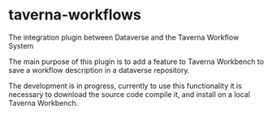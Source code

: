 # taverna-workflows
The integration plugin between Dataverse and the Taverna Workflow System

The main purpose of this plugin is to add a feature to Taverna Workbench to save a workflow description in a dataverse repository.

The development is in progress, currently to use this functionality it is necessary to download the source code compile it, and install on a local Taverna Workbench.

